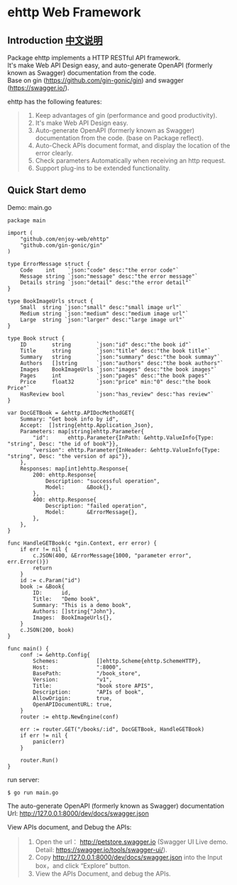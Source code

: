

# ehttp Web Framework 

## Introduction [中文说明](README_cn.md)

Package ehttp implements a HTTP RESTful API framework.  
It's make Web API Design easy, and auto-generate OpenAPI (formerly known as Swagger) documentation from the code.  
Base on gin (https://github.com/gin-gonic/gin) and swagger (https://swagger.io/).  

ehttp has the following features:

>1. Keep advantages of gin (performance and good productivity).
>2. It's make Web API Design easy.
>3. Auto-generate OpenAPI (formerly known as Swagger) documentation from the code. (base on Package reflect).
>4. Auto-Check APIs document format, and display the location of the error clearly.
>5. Check parameters Automatically when receiving an http request.
>6. Support plug-ins to be extended functionality.

## Quick Start demo

Demo: main.go
```golang
package main

import (
	"github.com/enjoy-web/ehttp"
	"github.com/gin-gonic/gin"
)

type ErrorMessage struct {
	Code    int    `json:"code" desc:"the error code"`
	Message string `json:"message" desc:"the error message"`
	Details string `json:"detail" desc:"the error detail"`
}

type BookImageUrls struct {
	Small  string `json:"small" desc:"small image url"`
	Medium string `json:"medium" desc:"medium image url"`
	Large  string `json:"larger" desc:"large image url"`
}

type Book struct {
	ID        string        `json:"id" desc:"the book id"`
	Title     string        `json:"title" desc:"the book title"`
	Summary   string        `json:"summary" desc:"the book summay"`
	Authors   []string      `json:"authors" desc:"the book authors"`
	Images    BookImageUrls `json:"images" desc:"the book images"`
	Pages     int           `json:"pages" desc:"the book pages"`
	Price     float32       `json:"price" min:"0" desc:"the book Price"`
	HasReview bool          `json:"has_review" desc:"has review"`
}

var DocGETBook = &ehttp.APIDocMethodGET{
	Summary: "Get book info by id",
	Accept:  []string{ehttp.Application_Json},
	Parameters: map[string]ehttp.Parameter{
		"id":      ehttp.Parameter{InPath: &ehttp.ValueInfo{Type: "string", Desc: "the id of book"}},
		"version": ehttp.Parameter{InHeader: &ehttp.ValueInfo{Type: "string", Desc: "the version of api"}},
	},
	Responses: map[int]ehttp.Response{
		200: ehttp.Response{
			Description: "successful operation",
			Model:       &Book{},
		},
		400: ehttp.Response{
			Description: "failed operation",
			Model:       &ErrorMessage{},
		},
	},
}

func HandleGETBook(c *gin.Context, err error) {
	if err != nil {
		c.JSON(400, &ErrorMessage{1000, "parameter error", err.Error()})
		return
	}
	id := c.Param("id")
	book := &Book{
		ID:      id,
		Title:   "Demo book",
		Summary: "This is a demo book",
		Authors: []string{"John"},
		Images:  BookImageUrls{},
	}
	c.JSON(200, book)
}

func main() {
	conf := &ehttp.Config{
		Schemes:            []ehttp.Scheme{ehttp.SchemeHTTP},
		Host:               ":8000",
		BasePath:           "/book_store",
		Version:            "v1",
		Title:              "book store APIS",
		Description:        "APIs of book",
		AllowOrigin:        true,
		OpenAPIDocumentURL: true,
	}
	router := ehttp.NewEngine(conf)

	err := router.GET("/books/:id", DocGETBook, HandleGETBook)
	if err != nil {
		panic(err)
	}

	router.Run()
}

```

run server:
```
$ go run main.go 
```

The auto-generate OpenAPI (formerly known as Swagger) documentation Url:  http://127.0.0.1:8000/dev/docs/swagger.json

View APIs document, and Debug the APIs:
>1. Open the url： http://petstore.swagger.io (Swagger UI Live demo. Detail: https://swagger.io/tools/swagger-ui/).
>2. Copy http://127.0.0.1:8000/dev/docs/swagger.json into the Input box，and click “Explore” button.
>3. View the APIs Document, and debug the APIs.



